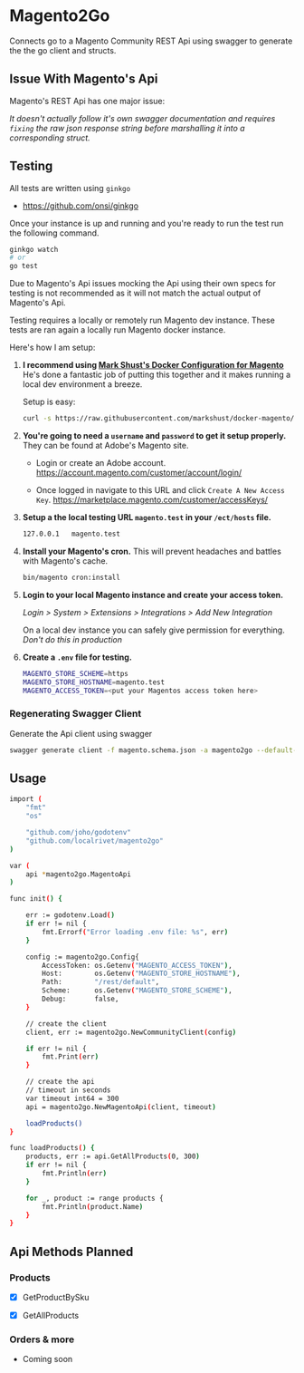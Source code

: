 # Magento2Go

Connects go to a Magento Community REST Api using swagger to generate the the go client and structs.

## Issue With Magento's Api

Magento's REST Api has one major issue:

*It doesn't actually follow it's own swagger documentation and requires `fixing` the raw json response string before marshalling it into a corresponding struct.* 

## Testing

All tests are written using `ginkgo` 
- https://github.com/onsi/ginkgo

Once your instance is up and running and you're ready to run the test run the following command.

```sh
ginkgo watch
# or
go test
```

Due to Magento's Api issues mocking the Api using their own specs for testing is not recommended as it will not match the actual output of Magento's Api. 

Testing requires a locally or remotely run Magento dev instance. These tests are ran again a locally run Magento docker instance.

Here's how I am setup:


1. **I recommend using [Mark Shust's Docker Configuration for Magento](https://github.com/markshust/docker-magento)**
He's done a fantastic job of putting this together and it makes running a local dev environment a breeze.

    Setup is easy:
    ```sh
    curl -s https://raw.githubusercontent.com/markshust/docker-magento/master/lib/onelinesetup | bash -s -- magento.test 2.4.3-p1
    ```

2. **You're going to need a `username` and `password` to get it setup properly.** They can be found at Adobe's Magento site.

    - Login or create an Adobe account.
    https://account.magento.com/customer/account/login/

    - Once logged in navigate to this URL and click `Create A New Access Key`.
    https://marketplace.magento.com/customer/accessKeys/


3. **Setup a the local testing URL `magento.test` in your `/ect/hosts` file.**
    ```sh
    127.0.0.1   magento.test
    ```

4. **Install your Magento's cron.** This will prevent headaches and battles with Magento's cache.
   ```sh
   bin/magento cron:install 
   ```
   

5. **Login to your local Magento instance and create your access token.**

    *Login > System > Extensions > Integrations > Add New Integration*

    On a local dev instance you can safely give permission for everything. *Don't do this in production*


6. **Create a `.env` file for testing.**

    ```sh
    MAGENTO_STORE_SCHEME=https
    MAGENTO_STORE_HOSTNAME=magento.test
    MAGENTO_ACCESS_TOKEN=<put your Magentos access token here>
    ```


### Regenerating Swagger Client

Generate the Api client using swagger
```sh
swagger generate client -f magento.schema.json -a magento2go --default-consumes application/json
```

## Usage


```sh
import (
	"fmt"
	"os"

	"github.com/joho/godotenv"
	"github.com/localrivet/magento2go"
)

var (
	api *magento2go.MagentoApi
)

func init() {

	err := godotenv.Load()
	if err != nil {
		fmt.Errorf("Error loading .env file: %s", err)
	}

	config := magento2go.Config{
		AccessToken: os.Getenv("MAGENTO_ACCESS_TOKEN"),
		Host:        os.Getenv("MAGENTO_STORE_HOSTNAME"),
		Path:        "/rest/default",
		Scheme:      os.Getenv("MAGENTO_STORE_SCHEME"),
		Debug:       false,
	}

	// create the client
	client, err := magento2go.NewCommunityClient(config)

	if err != nil {
		fmt.Print(err)
	}

	// create the api
	// timeout in seconds
	var timeout int64 = 300
	api = magento2go.NewMagentoApi(client, timeout)

	loadProducts()
}

func loadProducts() {
	products, err := api.GetAllProducts(0, 300)
	if err != nil {
		fmt.Println(err)
	}

	for _, product := range products {
		fmt.Println(product.Name)
	}
}
```

## Api Methods Planned

### Products
- [x] GetProductBySku
- [x] GetAllProducts


### Orders & more
- Coming soon

